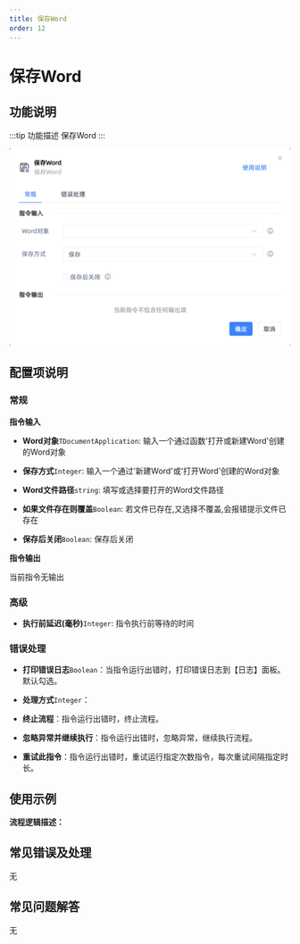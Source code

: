 ```yaml
---
title: 保存Word
order: 12
---
```


# 保存Word

## 功能说明

:::tip 功能描述
保存Word
:::

![保存Word](../../../assets/保存Word_command.png)

## 配置项说明

### 常规

**指令输入**

- **Word对象**`TDocumentApplication`: 输入一个通过函数'打开或新建Word'创建的Word对象

- **保存方式**`Integer`: 输入一个通过'新建Word'或'打开Word'创建的Word对象

- **Word文件路径**`string`: 填写或选择要打开的Word文件路径

- **如果文件存在则覆盖**`Boolean`: 若文件已存在,又选择不覆盖,会报错提示文件已存在

- **保存后关闭**`Boolean`: 保存后关闭


**指令输出**

当前指令无输出

### 高级

- **执行前延迟(毫秒)**`Integer`: 指令执行前等待的时间

### 错误处理

- **打印错误日志**`Boolean`：当指令运行出错时，打印错误日志到【日志】面板。默认勾选。

- **处理方式**`Integer`：

 - **终止流程**：指令运行出错时，终止流程。

 - **忽略异常并继续执行**：指令运行出错时，忽略异常，继续执行流程。

 - **重试此指令**：指令运行出错时，重试运行指定次数指令，每次重试间隔指定时长。

## 使用示例

**流程逻辑描述：** 

## 常见错误及处理

无

## 常见问题解答

无

